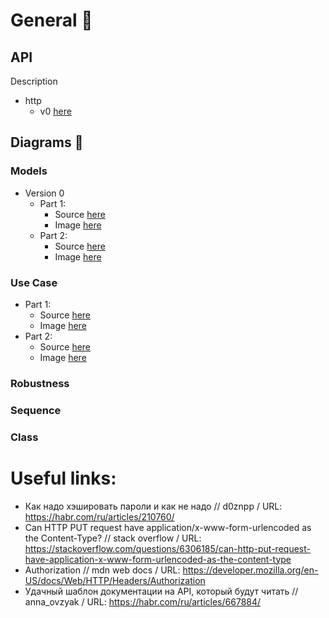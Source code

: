 # General 📃

## API
Description
  - http 
    - v0 [here](./api/http/v0/desc.md)

## Diagrams 🎰

### Models

- Version 0
  - Part 1: 
    - Source [here](./puml_diagrams/domain/v0/models_p1.wsd)
    - Image [here](./out_diagrams/puml_diagrams/domain/v0/models_p1.png)
  - Part 2:
    - Source [here](./puml_diagrams/domain/v0/models_p2.wsd)
    - Image [here](./out_diagrams/puml_diagrams/domain/v0/models_p2.png)

### Use Case 

- Part 1: 
  - Source [here](./puml_diagrams/usecase/uc_p1.wsd)
  - Image [here](./out_diagrams/puml_diagrams/usecase/uc_p1.png)
- Part 2:
  - Source [here](./puml_diagrams/usecase/uc_p2.wsd)
  - Image [here](./out_diagrams/puml_diagrams/usecase/uc_p2.png)
  
### Robustness

### Sequence

### Class

# Useful links:
- Как надо хэшировать пароли и как не надо // d0znpp / URL: https://habr.com/ru/articles/210760/
- Can HTTP PUT request have application/x-www-form-urlencoded as the Content-Type? // stack overflow / URL: https://stackoverflow.com/questions/6306185/can-http-put-request-have-application-x-www-form-urlencoded-as-the-content-type
- Authorization // mdn web docs / URL: https://developer.mozilla.org/en-US/docs/Web/HTTP/Headers/Authorization
- Удачный шаблон документации на API, который будут читать // 
anna_ovzyak / URL: https://habr.com/ru/articles/667884/